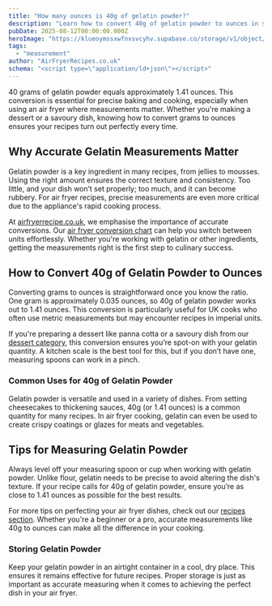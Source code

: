 ```yaml
---
title: "How many ounces is 40g of gelatin powder?"
description: "Learn how to convert 40g of gelatin powder to ounces in seconds. Perfect for air fryer recipes and precise baking measurements."
pubDate: 2025-08-12T00:00:00.000Z
heroImage: "https://klueoymssxwfnxsvcyhv.supabase.co/storage/v1/object/public/md/how-many-ounces-is-40g-gelatin-powder-37434e84.webp"
tags:
  - "measurement"
author: "AirFryerRecipes.co.uk"
schema: "<script type=\"application/ld+json\"></script>"
---
```


<p>40 grams of gelatin powder equals approximately 1.41 ounces. This conversion is essential for precise baking and cooking, especially when using an air fryer where measurements matter. Whether you're making a dessert or a savoury dish, knowing how to convert grams to ounces ensures your recipes turn out perfectly every time.</p>

<h2>Why Accurate Gelatin Measurements Matter</h2>
<p>Gelatin powder is a key ingredient in many recipes, from jellies to mousses. Using the right amount ensures the correct texture and consistency. Too little, and your dish won’t set properly; too much, and it can become rubbery. For air fryer recipes, precise measurements are even more critical due to the appliance's rapid cooking process.</p>
<p>At <a href=https://www.airfryerrecipe.co.uk>airfryerrecipe.co.uk</a>, we emphasise the importance of accurate conversions. Our <a href=https://www.airfryerrecipe.co.uk/air-fryer-conversion-chart>air fryer conversion chart</a> can help you switch between units effortlessly. Whether you're working with gelatin or other ingredients, getting the measurements right is the first step to culinary success.</p>

<h2>How to Convert 40g of Gelatin Powder to Ounces</h2>
<p>Converting grams to ounces is straightforward once you know the ratio. One gram is approximately 0.035 ounces, so 40g of gelatin powder works out to 1.41 ounces. This conversion is particularly useful for UK cooks who often use metric measurements but may encounter recipes in imperial units.</p>
<p>If you're preparing a dessert like panna cotta or a savoury dish from our <a href=https://www.airfryerrecipe.co.uk/recipe-category/dessert>dessert category</a>, this conversion ensures you’re spot-on with your gelatin quantity. A kitchen scale is the best tool for this, but if you don’t have one, measuring spoons can work in a pinch.</p>

<h3>Common Uses for 40g of Gelatin Powder</h3>
<p>Gelatin powder is versatile and used in a variety of dishes. From setting cheesecakes to thickening sauces, 40g (or 1.41 ounces) is a common quantity for many recipes. In air fryer cooking, gelatin can even be used to create crispy coatings or glazes for meats and vegetables.</p>

<h2>Tips for Measuring Gelatin Powder</h2>
<p>Always level off your measuring spoon or cup when working with gelatin powder. Unlike flour, gelatin needs to be precise to avoid altering the dish's texture. If your recipe calls for 40g of gelatin powder, ensure you’re as close to 1.41 ounces as possible for the best results.</p>
<p>For more tips on perfecting your air fryer dishes, check out our <a href=https://www.airfryerrecipe.co.uk/recipes>recipes section</a>. Whether you're a beginner or a pro, accurate measurements like 40g to ounces can make all the difference in your cooking.</p>

<h3>Storing Gelatin Powder</h3>
<p>Keep your gelatin powder in an airtight container in a cool, dry place. This ensures it remains effective for future recipes. Proper storage is just as important as accurate measuring when it comes to achieving the perfect dish in your air fryer.</p>